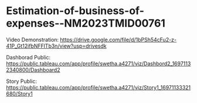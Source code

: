 # Estimation-of-business-of-expenses--NM2023TMID00761
Video Demonstration: https://drive.google.com/file/d/1bPSh54cFu2-z-41P_Gt12ifbNFFlTb3n/view?usp=drivesdk

Dashborad Public: https://public.tableau.com/app/profile/swetha.a4271/viz/Dashbord2_16971132340800/Dashboard2

Story Public: https://public.tableau.com/app/profile/swetha.a4271/viz/Story1_16971133321680/Story1
